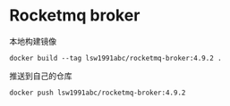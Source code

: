 # Rocketmq broker

本地构建镜像

```shell
docker build --tag lsw1991abc/rocketmq-broker:4.9.2 .
```

推送到自己的仓库

```shell
docker push lsw1991abc/rocketmq-broker:4.9.2
```
